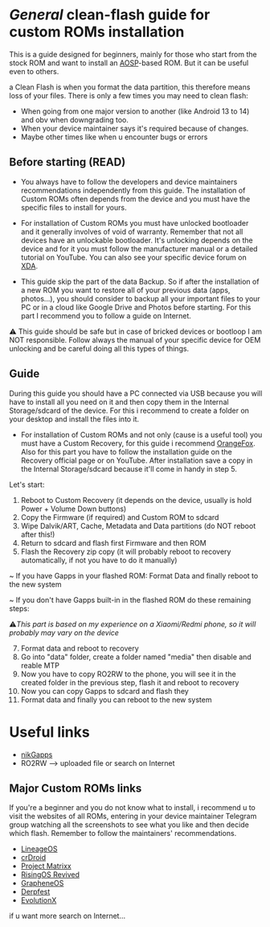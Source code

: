# *General* clean-flash guide for custom ROMs installation
This is a guide designed for beginners, mainly for those who start from the stock ROM and want to install an [AOSP](https://source.android.com/)-based ROM. But it can be useful even to others.

a Clean Flash is when you format the data partition, this therefore means loss of your files.
There is only a few times you may need to clean flash:
- When going from one major version to another (like Android 13 to 14) and obv when downgrading too.
- When your device maintainer says it's required because of changes.
- Maybe other times like when u encounter bugs or errors

## Before starting (READ)

* You always have to follow the developers and device maintainers recommendations independently from this guide. The installation of Custom ROMs often depends from the device and you must have the specific files to install for yours.

* For installation of Custom ROMs you must have unlocked bootloader and it generally involves of void of warranty. Remember that not all devices have an unlockable bootloader. It's unlocking depends on the device and for it you must follow the manufacturer manual or a detailed tutorial on YouTube. You can also see your specific device forum on [XDA](https://xdaforums.com/).

* This guide skip the part of the data Backup. So if after the installation of a new ROM you want to restore all of your previous data (apps, photos...), you should consider to backup all your important files to your PC or in a cloud like Google Drive and Photos before starting. For this part I recommend you to follow a guide on Internet.

⚠ This guide should be safe but in case of bricked devices or bootloop I am NOT responsible. Follow always the manual of your specific device for OEM unlocking and be careful doing all this types of things.

## Guide
During this guide you should have a PC connected via USB because you will have to install all you need on it and then copy them in the Internal Storage/sdcard of the device. For this i recommend to create a folder on your desktop and install the files into it.

- For installation of Custom ROMs and not only (cause is a useful tool) you must have a Custom Recovery, for this guide i recommend [OrangeFox](https://orangefox.download/). Also for this part you have to follow the installation guide on the Recovery official page or on YouTube. After installation save a copy in the Internal Storage/sdcard because it'll come in handy in step 5.

Let's start:

1. Reboot to Custom Recovery (it depends on the device, usually is hold Power + Volume Down buttons) 
2. Copy the Firmware (if required) and Custom ROM to sdcard
3. Wipe Dalvik/ART, Cache, Metadata and Data partitions (do NOT reboot after this!)
4. Return to sdcard and flash first Firmware and then ROM
5. Flash the Recovery zip copy (it will probably reboot to recovery automatically, if not you have to do it manually)

~ If you have Gapps in your flashed ROM: Format Data and finally reboot to the new system

~ If you don't have Gapps built-in in the flashed ROM do these remaining steps:

⚠*This part is based on my experience on a Xiaomi/Redmi phone, so it will probably may vary on the device*

7. Format data and reboot to recovery
8. Go into "data" folder, create a folder named "media" then disable and reable MTP 
9. Now you have to copy RO2RW to the phone, you will see it in the created folder in the previous step, flash it and reboot to recovery
10. Now you can copy Gapps to sdcard and flash they
11. Format data and finally you can reboot to the new system

# Useful links
* [nikGapps](https://nikgapps.com/)
* RO2RW --> uploaded file or search on Internet
## Major Custom ROMs links
If you're a beginner and you do not know what to install, i recommend u to visit the websites of all ROMs, entering in your device maintainer Telegram group watching all the screenshots to see what you like and then decide which flash.
Remember to follow the maintainers' recommendations.
* [LineageOS](https://www.lineageos.org/)
* [crDroid](https://crdroid.net/)
* [Project Matrixx](https://www.projectmatrixx.org/)
* [RisingOS Revived](https://risingosrevived.tech/)
* [GrapheneOS](https://grapheneos.org/)
* [Derpfest](https://derpfest.org/)
* [EvolutionX](https://evolution-x.org/)

 if u want more search on Internet...
